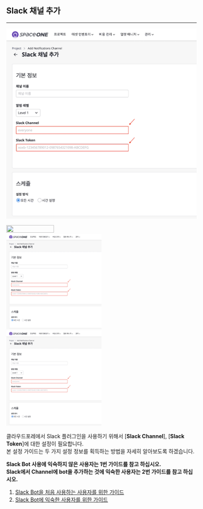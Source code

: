 ## Slack 채널 추가

---

![slack-channel-addition(h2)-1](./GUIDE-img/slack-channel-addition(h2)-1.png)

<img src="https://github.com/spaceone-dev/plugin-slack-noti-protocol/blob/master/docs/ko/GUIDE-img/slack-channel-addition(h2)-1.png" width="50%" height="50%">

<img src="./GUIDE-img/slack-channel-addition(h2)-1.png" width="50%" height="50%">

<img src="/docs/ko/GUIDE-img/slack-channel-addition(h2)-1.png" width="50%" height="50%">

클라우드포레에서 Slack 플러그인을 사용하기 위해서 [**Slack Channel**], [**Slack Token**]에 대한 설정이 필요합니다.  
본 설정 가이드는 두 가지 설정 정보를 획득하는 방법을 자세히 알아보도록 하겠습니다.

**Slack Bot 사용에 익숙하지 않은 사용자는 1번 가이드를 참고 하십시오.**  
**Slack에서 Channel에 bot을 추가하는 것에 익숙한 사용자는 2번 가이드를 참고 하십시오.**

1. [Slack Bot을 처음 사용하는 사용자를 위한 가이드](./beginner-guide.md)
2. [Slack Bot에 익숙한 사용자를 위한 가이드](./experienced-guide.md)